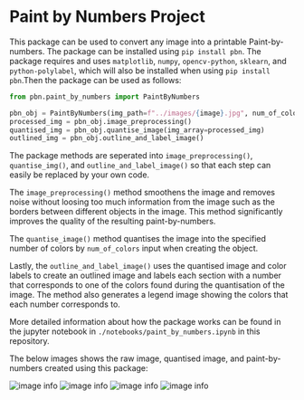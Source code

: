 # Paint by Numbers Project

This package can be used to convert any image into a printable Paint-by-numbers. The package can be installed using `pip install pbn`. The package requires and uses `matplotlib`, `numpy`, `opencv-python`, `sklearn`, and `python-polylabel`, which will also be installed when using `pip install pbn`.Then the package can be used as follows:

```python
from pbn.paint_by_numbers import PaintByNumbers

pbn_obj = PaintByNumbers(img_path=f"../images/{image}.jpg", num_of_colors=12)
processed_img = pbn_obj.image_preprocessing()
quantised_img = pbn_obj.quantise_image(img_array=processed_img)
outlined_img = pbn_obj.outline_and_label_image()
```
The package methods are seperated into `image_preprocessing()`, `quantise_img()`, and `outline_and_label_image()` so that each step can easily be replaced by your own code.

The `image_preprocessing()` method smoothens the image and removes noise without loosing too much information from the image such as the borders between different objects in the image. This method significantly improves the quality of the resulting paint-by-numbers.

The `quantise_image()` method quantises the image into the specified number of colors by `num_of_colors` input when creating the object.

Lastly, the `outline_and_label_image()` uses the quantised image and color labels to create an outlined image and labels each section with a number that corresponds to one of the colors found during the quantisation of the image. The method also generates a legend image showing the colors that each number corresponds to.

More detailed information about how the package works can be found in the jupyter notebook in `./notebooks/paint_by_numbers.ipynb` in this repository.

The below images shows the raw image, quantised image, and paint-by-numbers created using this package:

![image info](./images/still_life.jpg)
![image info](./results/quantised_still_life.jpg)
![image info](./results/pbn_still_life.jpg)
![image info](./results/colors_still_life.jpg)